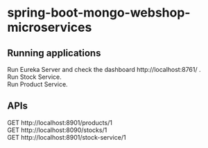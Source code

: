 # spring-boot-mongo-webshop-microservices
## Running applications
Run Eureka Server and check the dashboard http://localhost:8761/ . <br/>
Run Stock Service. <br/>
Run Product Service. <br />

## APIs
GET http://localhost:8901/products/1 <br/>
GET http://localhost:8090/stocks/1 <br/>
GET http://localhost:8901/stock-service/1 <br/>
